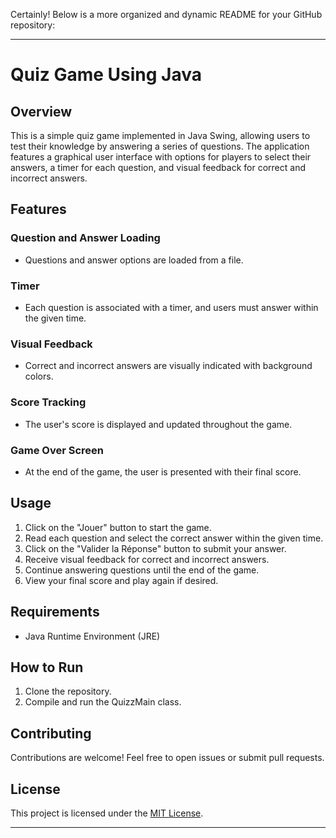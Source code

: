 Certainly! Below is a more organized and dynamic README for your GitHub repository:

---

# Quiz Game Using Java

## Overview
This is a simple quiz game implemented in Java Swing, allowing users to test their knowledge by answering a series of questions. The application features a graphical user interface with options for players to select their answers, a timer for each question, and visual feedback for correct and incorrect answers.

## Features
### Question and Answer Loading
- Questions and answer options are loaded from a file.

### Timer
- Each question is associated with a timer, and users must answer within the given time.

### Visual Feedback
- Correct and incorrect answers are visually indicated with background colors.

### Score Tracking
- The user's score is displayed and updated throughout the game.

### Game Over Screen
- At the end of the game, the user is presented with their final score.

## Usage
1. Click on the "Jouer" button to start the game.
2. Read each question and select the correct answer within the given time.
3. Click on the "Valider la Réponse" button to submit your answer.
4. Receive visual feedback for correct and incorrect answers.
5. Continue answering questions until the end of the game.
6. View your final score and play again if desired.

## Requirements
- Java Runtime Environment (JRE)

## How to Run
1. Clone the repository.
2. Compile and run the QuizzMain class.

## Contributing
Contributions are welcome! Feel free to open issues or submit pull requests.

## License
This project is licensed under the [MIT License](LICENSE).

---

